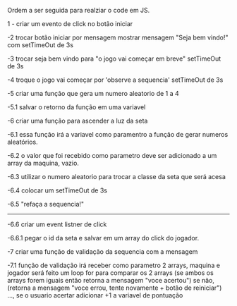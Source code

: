 Ordem a ser seguida para realziar o code em JS.

1 - criar um evento de click no botão iniciar

-2 trocar botão iniciar por mensagem mostrar mensagem "Seja bem vindo!" com setTimeOut de 3s

-3 trocar seja bem vindo para "o jogo vai começar em breve" setTimeOut de 3s

-4 troque o jogo vai começar por 'observe a sequencia' setTimeOut de 3s

-5 criar uma  função que gera um numero aleatorio de 1 a 4

-5.1 salvar o retorno da função em uma variavel

-6 criar uma função para ascender a luz da seta

-6.1 essa função irá a variavel como paramentro a função de gerar numeros aleatórios.

-6.2 o valor que foi recebido como parametro deve ser adicionado a um array da maquina, vazio.

-6.3 utilizar o numero aleatorio para trocar a classe da seta que será acesa

-6.4 colocar um setTimeOut de 3s

-6.5 "refaça a sequencia!"


--------------------------------------------------------------------------


-6.6 criar um event listner de click

-6.6.1 pegar o id da seta e salvar em um array do click do jogador.

-7 criar uma função de validação da sequencia com a mensagem 

-7.1 função de validação irá receber como parametro 2 arrays, maquina e jogador 
 será feito um loop for para comparar os 2 arrays (se ambos os arrays forem iguais então retorna a mensagem "voce acertou") se não, (retorna a mensagem "voce errou, tente novamente + botão de reiniciar") ..., se o usuario acertar adicionar +1 a variavel de pontuação







